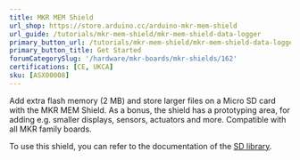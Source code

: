 ```yaml
---
title: MKR MEM Shield
url_shop: https://store.arduino.cc/arduino-mkr-mem-shield
url_guide: /tutorials/mkr-mem-shield/mkr-mem-shield-data-logger
primary_button_url: /tutorials/mkr-mem-shield/mkr-mem-shield-data-logger
primary_button_title: Get Started
forumCategorySlug: '/hardware/mkr-boards/mkr-shields/162'
certifications: [CE, UKCA]
sku: [ASX00008]
---
```


Add extra flash memory (2 MB) and store larger files on a Micro SD card with the MKR MEM Shield. As a bonus, the shield has a prototyping area, for adding e.g. smaller displays, sensors, actuators and more. Compatible with all MKR family boards.

To use this shield, you can refer to the documentation of the [SD library](https://www.arduino.cc/reference/en/libraries/sd/).